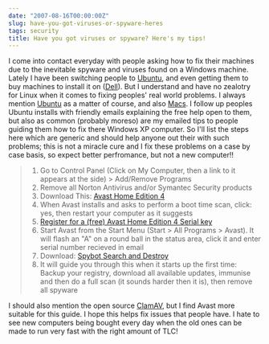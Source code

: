 ```yaml
---
date: "2007-08-16T00:00:00Z"
slug: have-you-got-viruses-or-spyware-heres
tags: security
title: Have you got viruses or spyware? Here's my tips!
---
```


I come into contact everyday with people asking how to fix
their machines due to the inevitable spyware and viruses found on a
Windows machine. Lately I have been switching people to
[Ubuntu](http://www.ubuntu.com/), and even getting them to buy machines
to install it on ([Dell](http://www.dell.com/open)). But I understand
and have no zealotry for Linux when it comes to fixing peoples' real
world problems. I always mention [Ubuntu](http://www.ubuntu.com/) as a
matter of course, and also [Macs](http://www.apple.com/mac). I follow up
peoples Ubuntu installs with friendly emails explaining the free help
open to them, but also as common (probably moreso) are my emailed tips
to people guiding them how to fix there Windows XP computer. So I'll
list the steps here which are generic and should help anyone out their
with such problems; this is not a miracle cure and I fix these problems
on a case by case basis, so expect better perfromance, but not a new
computer!!  
> 1.  Go to Control Panel (Click on My Computer, then a link to it
>     appears at the side) \> Add/Remove Programs
> 2.  Remove all Norton Antivirus and/or Symantec Security products
> 3.  Download This: [Avast Home Edition
>     4](http://files.avast.com/iavs4pro/setupeng.exe)
> 4.  When Avast installs and asks to perform a boot time scan, click:
>     yes, then restart your computer as it suggests  
> 5.  [Register for a (free) Avast Home Edition 4 Serial
>     key](http://www.avast.com/eng/home-registration.php)  
> 6.  Start Avast from the Start Menu (Start \> All Programs \> Avast).
>     It will flash an "A" on a round ball in the status area, click it
>     and enter serial number recieved in email  
> 7.  Download: [Spybot Search and
>     Destroy](http://www.spybotupdates.com/files/spybotsd14.exe)
> 8.  It will guide you through this when it starts up the first time:
>     Backup your registry, download all available updates, immunise and
>     then do a full scan (it sounds harder then it is), then remove all
>     spyware

I should also mention the open source [ClamAV](http://www.clamav.net/),
but I find Avast more suitable for this guide. I hope this helps fix
issues that people have. I hate to see new computers being bought every
day when the old ones can be made to run very fast with the right amount
of TLC!

